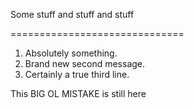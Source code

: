 Some stuff and stuff and stuff

==============================

1. Absolutely something.
2. Brand new second message.
3. Certainly a true third line.

This BIG OL MISTAKE is still here

